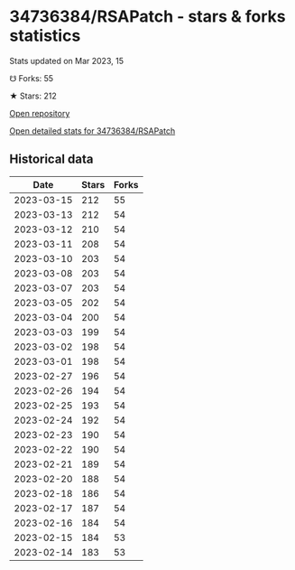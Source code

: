 # 34736384/RSAPatch - stars & forks statistics

Stats updated on Mar 2023, 15

☋ Forks: 55

★ Stars: 212

[Open repository](https://github.com/34736384/RSAPatch)

[Open detailed stats for 34736384/RSAPatch](https://reviewgithub.com/rep/34736384/RSAPatch)

## Historical data
| Date | Stars | Forks |
|------|-------|-------|
| 2023-03-15 | 212 | 55 | 
| 2023-03-13 | 212 | 54 | 
| 2023-03-12 | 210 | 54 | 
| 2023-03-11 | 208 | 54 | 
| 2023-03-10 | 203 | 54 | 
| 2023-03-08 | 203 | 54 | 
| 2023-03-07 | 203 | 54 | 
| 2023-03-05 | 202 | 54 | 
| 2023-03-04 | 200 | 54 | 
| 2023-03-03 | 199 | 54 | 
| 2023-03-02 | 198 | 54 | 
| 2023-03-01 | 198 | 54 | 
| 2023-02-27 | 196 | 54 | 
| 2023-02-26 | 194 | 54 | 
| 2023-02-25 | 193 | 54 | 
| 2023-02-24 | 192 | 54 | 
| 2023-02-23 | 190 | 54 | 
| 2023-02-22 | 190 | 54 | 
| 2023-02-21 | 189 | 54 | 
| 2023-02-20 | 188 | 54 | 
| 2023-02-18 | 186 | 54 | 
| 2023-02-17 | 187 | 54 | 
| 2023-02-16 | 184 | 54 | 
| 2023-02-15 | 184 | 53 | 
| 2023-02-14 | 183 | 53 | 

